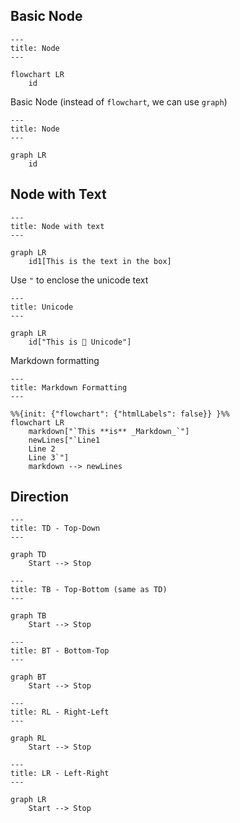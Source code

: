 ## Basic Node

```mermaid
---
title: Node
---

flowchart LR
    id
```

Basic Node (instead of `flowchart`, we can use `graph`)

```mermaid
---
title: Node
---

graph LR
    id
```

## Node with Text

```mermaid
---
title: Node with text
---

graph LR
    id1[This is the text in the box]
```

Use `"` to enclose the unicode text

```mermaid
---
title: Unicode
---

graph LR
    id["This is 🍉 Unicode"]
```

Markdown formatting

```mermaid
---
title: Markdown Formatting
---

%%{init: {"flowchart": {"htmlLabels": false}} }%%
flowchart LR
    markdown["`This **is** _Markdown_`"]
    newLines["`Line1
    Line 2
    Line 3`"]
    markdown --> newLines
```

## Direction

```mermaid
---
title: TD - Top-Down
---

graph TD
    Start --> Stop
```

```mermaid
---
title: TB - Top-Bottom (same as TD)
---

graph TB
    Start --> Stop
```

```mermaid
---
title: BT - Bottom-Top
---

graph BT
    Start --> Stop
```

```mermaid
---
title: RL - Right-Left
---

graph RL
    Start --> Stop
```

```mermaid
---
title: LR - Left-Right
---

graph LR
    Start --> Stop
```